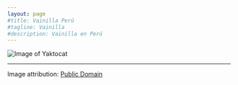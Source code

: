 ```yaml
---
layout: page
#title: Vainilla Perú
#tagline: Vainilla
#description: Vainilla en Perú
---
```


![Image of Yaktocat](https://images.unsplash.com/photo-1512595765784-5ebad80772a3?ixlib=rb-1.2.1&ixid=eyJhcHBfaWQiOjEyMDd9&auto=format&fit=crop&w=1934&q=80)

---

Image attribution: [Public Domain](https://unsplash.com/photos/bx0a2yq2hxs)
